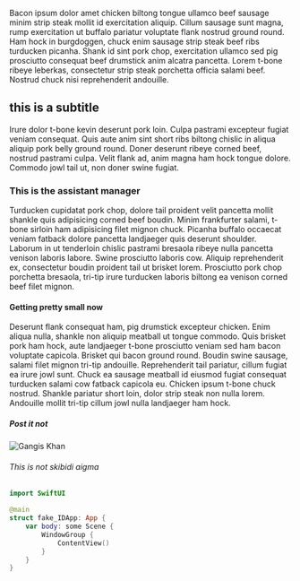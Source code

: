Bacon ipsum dolor amet chicken biltong tongue ullamco beef sausage minim strip steak mollit id exercitation aliquip. Cillum sausage sunt magna, rump exercitation ut buffalo pariatur voluptate flank nostrud ground round. Ham hock in burgdoggen, chuck enim sausage strip steak beef ribs turducken picanha. Shank id sint pork chop, exercitation ullamco sed pig prosciutto consequat beef drumstick anim alcatra pancetta. Lorem t-bone ribeye leberkas, consectetur strip steak porchetta officia salami beef. Nostrud chuck nisi reprehenderit andouille.


## this is a subtitle
Irure dolor t-bone kevin deserunt pork loin. Culpa pastrami excepteur fugiat veniam consequat. Quis aute anim sint short ribs biltong chislic in aliqua aliquip pork belly ground round. Doner deserunt ribeye corned beef, nostrud pastrami culpa. Velit flank ad, anim magna ham hock tongue dolore. Commodo jowl tail ut, non doner swine fugiat.


### This is the assistant manager
Turducken cupidatat pork chop, dolore tail proident velit pancetta mollit shankle quis adipisicing corned beef boudin. Minim frankfurter salami, t-bone sirloin ham adipisicing filet mignon chuck. Picanha buffalo occaecat
veniam fatback dolore pancetta landjaeger quis deserunt shoulder. Laborum in ut tenderloin chislic pastrami bresaola ribeye nulla pancetta venison laboris labore. Swine prosciutto laboris cow. Aliquip reprehenderit ex, consectetur boudin proident tail ut brisket lorem. Prosciutto pork chop porchetta bresaola, tri-tip irure turducken laboris biltong ea venison corned beef filet mignon.
#### Getting pretty small now
Deserunt flank consequat ham, pig drumstick excepteur chicken. Enim aliqua nulla, shankle non aliquip meatball ut tongue commodo. Quis brisket pork ham hock, aute landjaeger t-bone prosciutto veniam sed ham bacon voluptate capicola. Brisket qui bacon ground round. Boudin swine sausage, salami filet mignon tri-tip andouille.
Reprehenderit tail pariatur, cillum fugiat ea irure jowl sunt. Chuck ea sausage meatball id eiusmod fugiat consequat turducken salami cow fatback capicola eu. Chicken ipsum t-bone chuck nostrud. Shankle pariatur short loin, dolor strip steak non nulla lorem. Andouille mollit tri-tip cillum jowl nulla landjaeger ham hock.

##### Post it not
![Gangis Khan](https://assets.editorial.aetnd.com/uploads/2014/04/genghis-khan-gettyimages-1404441104.jpg?width=1248&height=624&crop=1248%3A624%2Csmart&quality=75&auto=webp)
###### This is not skibidi aigma

```swift
import SwiftUI

@main
struct fake_IDApp: App {
    var body: some Scene {
        WindowGroup {
            ContentView()
        }
    }
}
```
